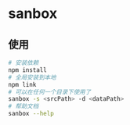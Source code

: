 # sanbox
## 使用
```sh
# 安装依赖
npm install
# 全局安装到本地
npm link
# 可以在任何一个目录下使用了
sanbox -s <srcPath> -d <dataPath>
# 帮助文档
sanbox --help
```